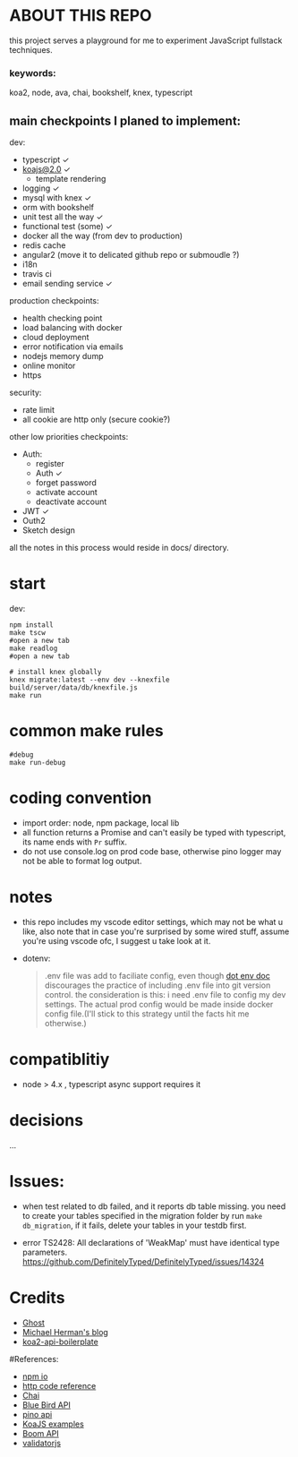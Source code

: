 # ABOUT THIS REPO
this project serves a playground for me to experiment JavaScript fullstack techniques.

### keywords:
koa2, node, ava, chai, bookshelf, knex, typescript

## main checkpoints I planed to implement:
dev:
* typescript ✓
* koajs@2.0 ✓
    * template rendering
* logging ✓
* mysql with knex ✓
* orm with bookshelf
* unit test all the way ✓
* functional test (some) ✓
* docker all the way (from dev to production)
* redis cache
* angular2 (move it to delicated github repo or submoudle ?)
* i18n
* travis ci
* email sending service ✓

production checkpoints:
* health checking point
* load balancing with docker
* cloud deployment
* error notification via emails
* nodejs memory dump
* online monitor
* https

security:
* rate limit
* all cookie are http only (secure cookie?)



other low priorities checkpoints:
* Auth:
    * register
    * Auth ✓
    * forget password
    * activate account
    * deactivate account
* JWT ✓
* Outh2
* Sketch design

all the notes in this process would reside in docs/ directory.


# start

dev:
```shell
npm install
make tscw
#open a new tab
make readlog
#open a new tab

# install knex globally
knex migrate:latest --env dev --knexfile  build/server/data/db/knexfile.js
make run
```

# common make rules

```shell
#debug
make run-debug
```

# coding convention
* import order: node, npm package, local lib
* all function returns a Promise and can't easily be typed with typescript, its name ends with `Pr` suffix.
* do not use console.log on prod code base, otherwise pino logger may not be able to format log output.


# notes
* this repo includes my vscode editor settings, which may not be what u like, also note that in case 
you're surprised by some wired stuff, assume you're using vscode ofc, I suggest u take look at it.

* dotenv:
    > .env file was add to faciliate config, even though [dot env doc](https://www.npmjs.com/package/dotenv) discourages the practice of including .env file into git version control. the consideration is this: i need .env file to config my dev
    settings. The actual prod config would be made inside docker config file.(I'll stick to this strategy until the facts hit me otherwise.)


# compatiblitiy
* node > 4.x ,  typescript async support requires it


# decisions
...

# Issues:

* when test related to db failed, and it reports db table missing. you need to create your tables specified in the 
migration folder by run `make db_migration`,
if it fails, delete your tables in your testdb first.


*  error TS2428: All declarations of 'WeakMap' must have identical type parameters.
https://github.com/DefinitelyTyped/DefinitelyTyped/issues/14324



# Credits
* [Ghost](https://github.com/TryGhost/Ghost)
* [Michael Herman's blog](http://mherman.org/)
* [koa2-api-boilerplate](https://github.com/adrianObel/koa2-api-boilerplate)

#References:

* [npm io](https://npms.io/)
* [http code reference](https://en.wikipedia.org/wiki/List_of_HTTP_status_codes)
* [Chai](http://chaijs.com/api/bdd/)
* [Blue Bird API](http://bluebirdjs.com/docs/api-reference.html)
* [pino api](https://github.com/pinojs/pino/blob/master/docs/API.md#error)
* [KoaJS examples](https://github.com/koajs/examples)
* [Boom API](https://github.com/hapijs/boom)
* [validatorjs](https://github.com/chriso/validator.js)